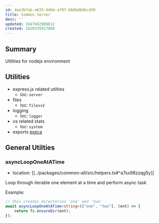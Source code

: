 ```yaml
---
id: 4ee3b7ab-a633-44bb-a797-60dbd046cd30
title: Common Server
desc: ''
updated: 1647462906612
created: 1620335917868
---
```


## Summary

Utilities for nodejs environment

## Utilities
- express.js related utilties
    - loc: `server`
- files
    - loc: `filesv2`
- logging
    - loc: `logger`
- os related stats
    - loc: `system`
- exports [execa](https://github.com/sindresorhus/execa)

## General Utilties

### asyncLoopOneAtATime
- location: [[../packages/common-all/src/helpers.ts#^a7sx98zzqg5y]]

Loop through iterable one element at a time and perform async task

Example:
```ts
// this creates directories 'one' and 'two' 
await asyncLoopOneAtATime<string>(["one", "two"], (ent) => {
    return fs.ensureDir(ent);
});
```
